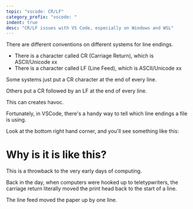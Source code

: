 ```yaml
---
topic: "vscode: CR/LF"
category_prefix: "vscode: "
indent: true
desc: "CR/LF issues with VS Code, especially on Windows and WSL"
---
```


There are different conventions on different systems for line endings.

* There is a character called CR (Carriage Return), which is ASCII/Unicode xx 
* There is a character called LF (Line Feed), which is ASCII/Unicode xx

Some systems just put a CR character at the end of every line.

Others put a CR followed by an LF at the end of every line.

This can creates havoc.

Fortunately, in VSCode, there's a handy way to tell which line endings a file is using.

Look at the bottom right hand corner, and you'll see something like this:




# Why is it is like this?

This is a throwback to the very early days of computing.

Back in the day, when computers were hooked up to teletypwriters, the carriage return literally
moved the print head back to the start of a line.

The line feed moved the paper up by one line.
